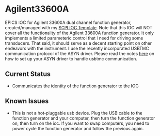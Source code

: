 # Agilent33600A

EPICS IOC for Agilent 33600A dual channel function generator, created/managed with my [SCPI IOC Template](https://github.com/fullerf/EPICS-SCPI-Template).  Note that this IOC will NOT cover all the functionality of the Agilent 33600A function generator.  It only implements a limited parameteric control that I need for driving some transducers.  That said, it should serve as a decent starting point on other endeavors with the instrument.  I use the recently incorporated USBTMC communication protocol of the ASYN driver.  Please read the notes [here]() on how to set up your ASYN driver to handle usbtmc communication.

## Current Status
* Communicates the identity of the function generator to the IOC

## Known Issues
* This is not a hot-pluggable usb device.  Plug the USB cable to the function generator and your computer, then turn the function generator on, then turn on the ioc.  If you want to swap computers, you need to power cycle the function generator and follow the previous again.
